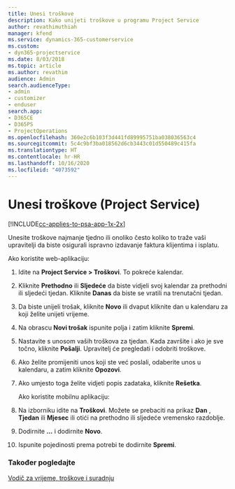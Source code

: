 ```yaml
---
title: Unesi troškove
description: Kako unijeti troškove u programu Project Service
author: revathimuthiah
manager: kfend
ms.service: dynamics-365-customerservice
ms.custom:
- dyn365-projectservice
ms.date: 8/03/2018
ms.topic: article
ms.author: revathim
audience: Admin
search.audienceType:
- admin
- customizer
- enduser
search.app:
- D365CE
- D365PS
- ProjectOperations
ms.openlocfilehash: 360e2c6b103f3d441fd89995751ba038036563c4
ms.sourcegitcommit: 5c4c9bf3ba018562d6cb3443c01d550489c415fa
ms.translationtype: HT
ms.contentlocale: hr-HR
ms.lasthandoff: 10/16/2020
ms.locfileid: "4073592"
---
```

# <a name="enter-expenses-project-service"></a>Unesi troškove (Project Service)

[!INCLUDE[cc-applies-to-psa-app-1x-2x](../includes/cc-applies-to-psa-app-1x-2x.md)]

Unesite troškove najmanje tjedno ili onoliko često koliko to traže vaši upravitelji da biste osigurali ispravno izdavanje faktura klijentima i isplatu.  
  
 Ako koristite web-aplikaciju:  
  
1. Idite na **Project Service > Troškovi**. To pokreće kalendar.  
  
2. Kliknite **Prethodno** ili **Sljedeće** da biste vidjeli svoj kalendar za prethodni ili sljedeći tjedan. Kliknite **Danas** da biste se vratili na trenutačni tjedan.  
  
3. Da biste unijeli trošak, kliknite **Novo** ili dvaput kliknite dan u kalendaru za koji želite unijeti vrijeme.  
  
4. Na obrascu **Novi trošak** ispunite polja i zatim kliknite **Spremi**.  
  
5. Nastavite s unosom vaših troškova za tjedan. Kada završite i ako je sve točno, kliknite **Pošalji**. Upravitelj će pregledati i odobriti troškove.  
  
6. Ako želite promijeniti unos koji ste već poslali, odaberite unos u kalendaru, a zatim kliknite **Opozovi**.  
  
7. Ako umjesto toga želite vidjeti popis zadataka, kliknite **Rešetka**.  
  
   Ako koristite mobilnu aplikaciju:  
  
8. Na izborniku idite na **Troškovi**.     Možete se prebaciti na prikaz **Dan** , **Tjedan** ili **Mjesec** ili otići na prethodno ili sljedeće vremensko razdoblje.  
  
9. Dodirnite **...** i dodirnite **Novo**.  
  
10. Ispunite pojedinosti prema potrebi te dodirnite **Spremi**.  
  
### <a name="see-also"></a>Također pogledajte  
 [Vodič za vrijeme, troškove i suradnju](../psa/time-expense-collaboration-guide.md)
